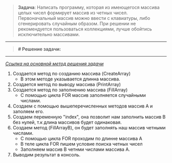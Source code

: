 >**Задача**: Написать программу, которая из имеющегося массива целых чисел формирует массив из четных чисел. 
Первоначальный массив можно ввести с клавиатуры, либо сгенерировать случайным образом. 
При решении не рекомендуется пользоваться коллекциями, лучше обойтись исключительно массивами.
--------------------------------------------------------------------------------------------------------------------
>**# Решение задачи:**
--------------------------------------------------------------------------------------------------------------------
*[Ссылка на основной метод решения задачи](https://disk.yandex.ru/i/_JDm8tzeZ9pLZg)*
1. Создается метод по созданию массива (CreateArray)
   - В этом методе указывается длинна массива.
2. Создается метод по выводу массива (PrintArray)
3. Создается метод по заполнению массива (FillArray)
   - С помощью цикла FOR массив заполняется случайными числами. 
4. Создаем с помощью вышеперечисленных методов массив А и заполяем его.
5. Создаем переменную "index", она позволит нам заполнить массив B без нулей, т.к длина массивов будет одинаковая. 
6. Создаем метод (FillArrayB), он будет заполнять наш массив четными числами.
   - С помощью цикла FOR проходим по длинне массива А
   - В теле цикла FOR пишем условие поиска четных чисел
   - Заполняем массив B четнми числами массива А.
7. Выводим результат в консоль.   

